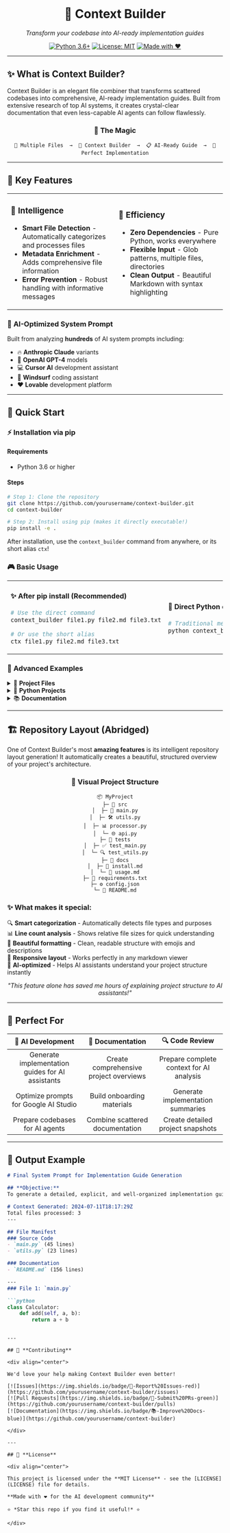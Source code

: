 <div align="center">

# 🎯 **Context Builder**

*Transform your codebase into AI-ready implementation guides*

[![Python 3.6+](https://img.shields.io/badge/python-3.6+-blue.svg)](https://www.python.org/downloads/)
[![License: MIT](https://img.shields.io/badge/License-MIT-yellow.svg)](https://opensource.org/licenses/MIT)
[![Made with ❤️](https://img.shields.io/badge/Made%20with-❤️-red.svg)](https://github.com/yourusername/context-builder)

</div>

---

## ✨ **What is Context Builder?**

Context Builder is an elegant file combiner that transforms scattered codebases into comprehensive, AI-ready implementation guides. Built from extensive research of top AI systems, it creates crystal-clear documentation that even less-capable AI agents can follow flawlessly.

<div align="center">

### 🎨 **The Magic**

```
📁 Multiple Files  →  🔧 Context Builder  →  📋 AI-Ready Guide  →  🤖 Perfect Implementation
```

</div>

---

## 🌟 **Key Features**

<table>
<tr>
<td width="50%">

### 🧠 **Intelligence**
- **Smart File Detection** - Automatically categorizes and processes files
- **Metadata Enrichment** - Adds comprehensive file information
- **Error Prevention** - Robust handling with informative messages

</td>
<td width="50%">

### 🚀 **Efficiency**
- **Zero Dependencies** - Pure Python, works everywhere
- **Flexible Input** - Glob patterns, multiple files, directories
- **Clean Output** - Beautiful Markdown with syntax highlighting

</td>
</tr>
</table>

### 🎯 **AI-Optimized System Prompt**

Built from analyzing **hundreds** of AI system prompts including:
- 🔥 **Anthropic Claude** variants
- 🤖 **OpenAI GPT-4** models  
- 💻 **Cursor AI** development assistant
- 🌊 **Windsurf** coding assistant
- ❤️ **Lovable** development platform

---

## 🚀 **Quick Start**

### ⚡ **Installation via pip**

#### Requirements
- Python 3.6 or higher

#### Steps

```bash
# Step 1: Clone the repository
git clone https://github.com/yourusername/context-builder.git
cd context-builder

# Step 2: Install using pip (makes it directly executable!)
pip install -e .
```

After installation, use the `context_builder` command from anywhere, or its short alias `ctx`!

### 🎮 **Basic Usage**

<table>
<tr>
<td width="50%">

#### ✨ **After pip install** (Recommended)
```bash
# Use the direct command
context_builder file1.py file2.md file3.txt

# Or use the short alias
ctx file1.py file2.md file3.txt
```

</td>
<td width="50%">

#### 🐍 **Direct Python execution**
```bash
# Traditional method
python context_builder.py file1.py file2.md file3.txt
```

</td>
</tr>
</table>

### 🎨 **Advanced Examples**

<details>
<summary>📂 <strong>Project Files</strong></summary>

```bash
# Using direct command (after pip install)
context_builder src/main.py README.md config.json -o MyProject_context.md

# OR using Python directly
python context_builder.py src/main.py README.md config.json -o MyProject_context.md
```

</details>

<details>
<summary>🐍 <strong>Python Projects</strong></summary>

```bash
# Quick with short alias
ctx "src/*.py"

# OR traditional method
python context_builder.py "src/*.py"
```

</details>

<details>
<summary>📚 <strong>Documentation</strong></summary>

```bash
# Combine all documentation files
context_builder "docs/*.md" README.md

# Same thing the traditional way
python context_builder.py "docs/*.md" README.md
```

</details>

---

## 🏗️ **Repository Layout (Abridged)**

One of Context Builder's most **amazing features** is its intelligent repository layout generation! It automatically creates a beautiful, structured overview of your project's architecture.

<div align="center">

### 🎨 **Visual Project Structure**

```
📦 MyProject
├─ 📁 src
│  ├─ 🐍 main.py
│  ├─ 🛠️ utils.py
│  ├─ 📊 processor.py
│  └─ 🌐 api.py
├─ 📁 tests
│  ├─ ✅ test_main.py
│  └─ 🔍 test_utils.py
├─ 📁 docs
│  ├─ 📖 install.md
│  └─ 🎯 usage.md
├─ 📃 requirements.txt
├─ ⚙️ config.json
└─ 📝 README.md
```

</div>

### ✨ **What makes it special:**

🔍 **Smart categorization** - Automatically detects file types and purposes  
📊 **Line count analysis** - Shows relative file sizes for quick understanding  
🎨 **Beautiful formatting** - Clean, readable structure with emojis and descriptions  
📱 **Responsive layout** - Works perfectly in any markdown viewer  
🤖 **AI-optimized** - Helps AI assistants understand your project structure instantly

<div align="center">

*"This feature alone has saved me hours of explaining project structure to AI assistants!"*

</div>

---

## 🎯 **Perfect For**

<div align="center">

| 🤖 **AI Development** | 📖 **Documentation** | 🔍 **Code Review** |
|:---:|:---:|:---:|
| Generate implementation guides for AI assistants | Create comprehensive project overviews | Prepare complete context for AI analysis |
| Optimize prompts for Google AI Studio | Build onboarding materials | Generate implementation summaries |
| Prepare codebases for AI agents | Combine scattered documentation | Create detailed project snapshots |

</div>

---

## 🎨 **Output Example**

```markdown
# Final System Prompt for Implementation Guide Generation

## **Objective:**
To generate a detailed, explicit, and well-organized implementation guide...

# Context Generated: 2024-07-11T18:17:29Z
Total files processed: 3
---

## File Manifest
### Source Code
- `main.py` (45 lines)
- `utils.py` (23 lines)

### Documentation  
- `README.md` (156 lines)

---
### File 1: `main.py`

```python
class Calculator:
    def add(self, a, b):
        return a + b
```
```

---

## 🤝 **Contributing**

<div align="center">

We'd love your help making Context Builder even better!

[![Issues](https://img.shields.io/badge/🐛-Report%20Issues-red)](https://github.com/yourusername/context-builder/issues)
[![Pull Requests](https://img.shields.io/badge/🔧-Submit%20PRs-green)](https://github.com/yourusername/context-builder/pulls)
[![Documentation](https://img.shields.io/badge/📚-Improve%20Docs-blue)](https://github.com/yourusername/context-builder)

</div>

---

## 📜 **License**

<div align="center">

This project is licensed under the **MIT License** - see the [LICENSE](LICENSE) file for details.

**Made with ❤️ for the AI development community**

⭐ *Star this repo if you find it useful!* ⭐

</div>
